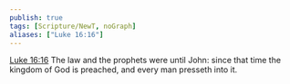 ```yaml
---
publish: true
tags: [Scripture/NewT, noGraph]
aliases: ["Luke 16:16"]
---
```

[Luke 16:16](https://churchofjesuschrist.org/study/scriptures/nt/luke/16?lang=eng&id=p16#p16) The law and the prophets were until John: since that time the kingdom of God is preached, and every man presseth into it.

